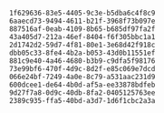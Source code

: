 
                1f629636-83e5-4405-9c3e-b5dba6c4f8c9
                6aaecd73-9494-4611-b21f-3968f73b097e
                887516af-0eab-4109-8b65-b685df97fa2f
                43a405d7-212a-46ef-8404-f6f305bbc1a1
                2d1742d2-59d7-4f81-80e1-3e68d42f918c
                dbb05c33-8fe4-4b2a-b053-43d0b11551ef
                881c9e40-4a46-4680-b3b9-c9dfa5f98176
                73e99bf6-470f-4d9c-8d2f-e85c069e7dcd
                066e24bf-7249-4a0e-8c79-a531aac231d9
                600dcee1-de64-4b0d-af5a-ee33878bdfeb
                9d27f7a8-0d9c-40db-8fa2-0405125763ee
                2389c935-ffa5-40bd-a3d7-1d6f1cbc2a3a
                